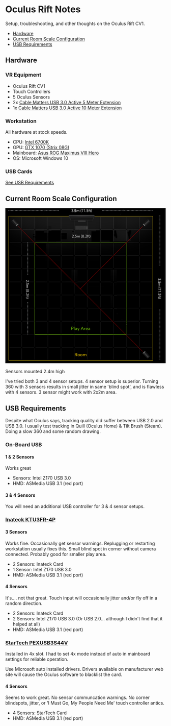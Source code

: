 # Oculus Rift Notes

Setup, troubleshooting, and other thoughts on the Oculus Rift CV1.

- [Hardware](#hardware)
- [Current Room Scale Configuration](#current-room-scale-configuration)
- [USB Requirements](#usb-requirements)

## Hardware
### VR Equipment
- Oculus Rift CV1
- Touch Controllers
- 5 Oculus Sensors
- 2x [Cable Matters USB 3.0 Active 5 Meter Extension](http://www.cablematters.com/pc-512-77-superspeed-usb-30-type-a-male-to-female-active-extension-cable-5-meters164-feet.aspx)
- 1x [Cable Matters USB 3.0 Active 10 Meter Extension](http://www.cablematters.com/pc-513-77-superspeed-usb-30-type-a-male-to-female-active-extension-cable-10-meters328-feet.aspx)

### Workstation
All hardware at stock speeds.

- CPU: [Intel 6700K](http://ark.intel.com/products/88195/Intel-Core-i7-6700K-Processor-8M-Cache-up-to-4_20-GHz)
- GPU: [GTX 1070 (Strix 08G)](https://www.asus.com/us/Graphics-Cards/ROG-STRIX-GTX1070-O8G-GAMING/)
- Mainboard: [Asus ROG Maximus VIII Hero](https://www.asus.com/us/Motherboards/MAXIMUS-VIII-HERO/)
- OS: Microsoft Windows 10

### USB Cards
[See USB Requirements](#usb-requirements)

## Current Room Scale Configuration
![2.5x2.5m Area](images/roomscalecornersdiagram.png)

Sensors mounted 2.4m high

I've tried both 3 and 4 sensor setups. 4 sensor setup is superior. Turning 360 with 3 sensors results in small jitter in same 'blind spot', and is flawless with 4 sensors. 3 sensor might work with 2x2m area.

## USB Requirements
Despite what Oculus says, tracking quality did suffer between USB 2.0 and USB 3.0. I usually test tracking in Quill (Oculus Home) & Tilt Brush (Steam). Doing a slow 360 and some random drawing.

### On-Board USB
#### 1 & 2 Sensors
Works great
- Sensors: Intel Z170 USB 3.0
- HMD: ASMedia USB 3.1 (red port)

#### 3 & 4 Sensors

You will need an additional USB controller for 3 & 4 sensor setups.

### [Inateck KTU3FR-4P](https://www.inateck.com/inateck-ktu3fr-4p-usb-3-0-pci-express-karte-mit-4-usb-3-0-ports.html)

#### 3 Sensors
Works fine. Occasionally get sensor warnings. Replugging or restarting workstation usually fixes this. Small blind spot in corner without camera connected. Probably good for smaller play area.
- 2 Sensors: Inateck Card
- 1 Sensor: Intel Z170 USB 3.0
- HMD: ASMedia USB 3.1 (red port)

#### 4 Sensors
It's.... not that great. Touch input will occasionally jitter and/or fly off in a random direction.

- 2 Sensors: Inateck Card
- 2 Sensors: Intel Z170 USB 3.0 (Or USB 2.0... although I didn't find that it helped at all)
- HMD: ASMedia USB 3.1 (red port)

### [StarTech PEXUSB3S44V](https://www.startech.com/Cards-Adapters/USB-3.0/Cards/PCI-Express-USB-3-Card-4-Dedicated-Channels-4-Port~PEXUSB3S44V)

Installed in 4x slot. I had to set 4x mode instead of auto in mainboard settings for reliable operation.

Use Microsoft auto installed drivers. Drivers available on manufacturer web site will cause the Oculus software to blacklist the card.

#### 4 Sensors
Seems to work great. No sensor communcation warnings. No corner blindspots, jitter, or 'I Must Go, My People Need Me' touch controller antics.

- 4 Sensors: StarTech Card
- HMD: ASMedia USB 3.1 (red port)

